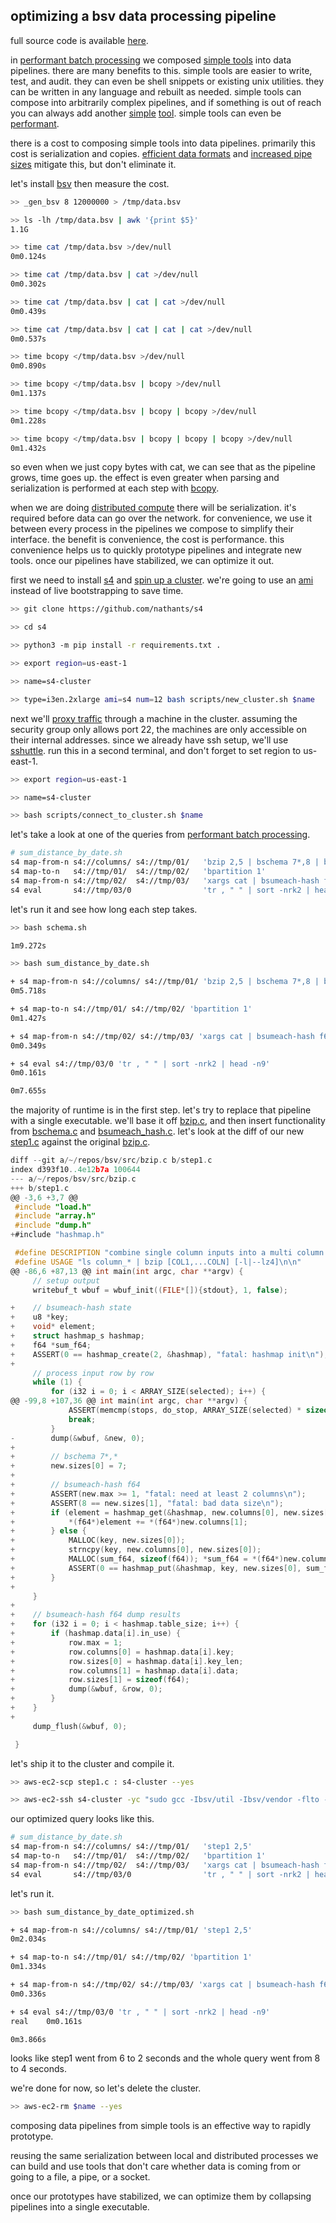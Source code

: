 ## optimizing a bsv data processing pipeline

full source code is available [here](https://github.com/nathants/posts/tree/006/006_optimizing_a_bsv_data_processing_pipeline).

in [performant batch processing](/posts/performant-batch-processing-with-bsv-s4-and-presto) we composed [simple tools](https://github.com/nathants/bsv#tools) into data pipelines. there are many benefits to this. simple tools are easier to write, test, and audit. they can even be shell snippets or existing unix utilities. they can be written in any language and rebuilt as needed. simple tools can compose into arbitrarily complex pipelines, and if something is out of reach you can always add another [simple](https://github.com/nathants/bsv#bquantile-sketch) [tool](https://github.com/nathants/bsv#bquantile-merge). simple tools can even be [performant](/posts/discovering-a-baseline-for-data-processing-performance).

there is a cost to composing simple tools into data pipelines. primarily this cost is serialization and copies. [efficient data formats](https://github.com/nathants/bsv#layout) and [increased pipe sizes](https://github.com/nathants/bsv#install) mitigate this, but don't eliminate it.

let's install [bsv](https://github.com/nathants/bsv#install) then measure the cost.

```bash
>> _gen_bsv 8 12000000 > /tmp/data.bsv

>> ls -lh /tmp/data.bsv | awk '{print $5}'
1.1G

>> time cat /tmp/data.bsv >/dev/null
0m0.124s

>> time cat /tmp/data.bsv | cat >/dev/null
0m0.302s

>> time cat /tmp/data.bsv | cat | cat >/dev/null
0m0.439s

>> time cat /tmp/data.bsv | cat | cat | cat >/dev/null
0m0.537s

>> time bcopy </tmp/data.bsv >/dev/null
0m0.890s

>> time bcopy </tmp/data.bsv | bcopy >/dev/null
0m1.137s

>> time bcopy </tmp/data.bsv | bcopy | bcopy >/dev/null
0m1.228s

>> time bcopy </tmp/data.bsv | bcopy | bcopy | bcopy >/dev/null
0m1.432s
```

so even when we just copy bytes with cat, we can see that as the pipeline grows, time goes up. the effect is even greater when parsing and serialization is performed at each step with [bcopy](https://github.com/nathants/bsv/blob/master/src/bcopy.c).

when we are doing [distributed compute](/posts/refactoring-common-distributed-data-patterns-into-s4) there will be serialization. it's required before data can go over the network. for convenience, we use it between every process in the pipelines we compose to simplify their interface. the benefit is convenience, the cost is performance. this convenience helps us to quickly prototype pipelines and integrate new tools. once our pipelines have stabilized, we can optimize it out.

first we need to install [s4](https://github.com/nathants/s4) and [spin up a cluster](https://github.com/nathants/s4/blob/master/scripts/new_cluster.sh). we're going to use an [ami](https://github.com/nathants/bootstraps/blob/master/amis/s4.sh) instead of live bootstrapping to save time.

```bash
>> git clone https://github.com/nathants/s4

>> cd s4

>> python3 -m pip install -r requirements.txt .

>> export region=us-east-1

>> name=s4-cluster

>> type=i3en.2xlarge ami=s4 num=12 bash scripts/new_cluster.sh $name
```

next we'll [proxy traffic](https://github.com/nathants/s4/blob/master/scripts/connect_to_cluster.sh) through a machine in the cluster. assuming the security group only allows port 22, the machines are only accessible on their internal addresses. since we already have ssh setup, we'll use [sshuttle](https://github.com/sshuttle/sshuttle). run this in a second terminal, and don't forget to set region to us-east-1.

```bash
>> export region=us-east-1

>> name=s4-cluster

>> bash scripts/connect_to_cluster.sh $name
```

let's take a look at one of the queries from [performant batch processing](https://nathants.com/posts/performant-batch-processing-with-bsv-s4-and-presto).

```bash
# sum_distance_by_date.sh
s4 map-from-n s4://columns/ s4://tmp/01/   'bzip 2,5 | bschema 7*,8 | bsumeach-hash f64'
s4 map-to-n   s4://tmp/01/  s4://tmp/02/   'bpartition 1'
s4 map-from-n s4://tmp/02/  s4://tmp/03/   'xargs cat | bsumeach-hash f64 | bschema 7,f64:a | csv'
s4 eval       s4://tmp/03/0                'tr , " " | sort -nrk2 | head -n9'
```

let's run it and see how long each step takes.

```bash
>> bash schema.sh

1m9.272s

>> bash sum_distance_by_date.sh

+ s4 map-from-n s4://columns/ s4://tmp/01/ 'bzip 2,5 | bschema 7*,8 | bsumeach-hash f64'
0m5.718s

+ s4 map-to-n s4://tmp/01/ s4://tmp/02/ 'bpartition 1'
0m1.427s

+ s4 map-from-n s4://tmp/02/ s4://tmp/03/ 'xargs cat | bsumeach-hash f64 | bschema 7,f64:a | csv'
0m0.349s

+ s4 eval s4://tmp/03/0 'tr , " " | sort -nrk2 | head -n9'
0m0.161s

0m7.655s
```

the majority of runtime is in the first step. let's try to replace that pipeline with a single executable. we'll base it off [bzip.c](https://github.com/nathants/bsv/blob/master/src/bzip.c), and then insert functionality from [bschema.c](https://github.com/nathants/bsv/blob/master/src/bschema.c) and [bsumeach_hash.c](https://github.com/nathants/bsv/blob/master/src/bsumeach_hash.c). let's look at the diff of our new [step1.c](https://github.com/nathants/posts/blob/006/006_optimizing_a_bsv_data_processing_pipeline/step1.c) against the original [bzip.c](https://github.com/nathants/bsv/blob/master/src/bzip.c).

```c
diff --git a/~/repos/bsv/src/bzip.c b/step1.c
index d393f10..4e12b7a 100644
--- a/~/repos/bsv/src/bzip.c
+++ b/step1.c
@@ -3,6 +3,7 @@
 #include "load.h"
 #include "array.h"
 #include "dump.h"
+#include "hashmap.h"

 #define DESCRIPTION "combine single column inputs into a multi column output\n\n"
 #define USAGE "ls column_* | bzip [COL1,...COLN] [-l|--lz4]\n\n"
@@ -86,6 +87,13 @@ int main(int argc, char **argv) {
     // setup output
     writebuf_t wbuf = wbuf_init((FILE*[]){stdout}, 1, false);

+    // bsumeach-hash state
+    u8 *key;
+    void* element;
+    struct hashmap_s hashmap;
+    f64 *sum_f64;
+    ASSERT(0 == hashmap_create(2, &hashmap), "fatal: hashmap init\n");
+
     // process input row by row
     while (1) {
         for (i32 i = 0; i < ARRAY_SIZE(selected); i++) {
@@ -99,8 +107,36 @@ int main(int argc, char **argv) {
             ASSERT(memcmp(stops, do_stop, ARRAY_SIZE(selected) * sizeof(i32)) == 0, "fatal: all columns didn't end at the same length\n");
             break;
         }
-        dump(&wbuf, &new, 0);
+
+        // bschema 7*,*
+        new.sizes[0] = 7;
+
+        // bsumeach-hash f64
+        ASSERT(new.max >= 1, "fatal: need at least 2 columns\n");
+        ASSERT(8 == new.sizes[1], "fatal: bad data size\n");
+        if (element = hashmap_get(&hashmap, new.columns[0], new.sizes[0])) {
+            *(f64*)element += *(f64*)new.columns[1];
+        } else {
+            MALLOC(key, new.sizes[0]);
+            strncpy(key, new.columns[0], new.sizes[0]);
+            MALLOC(sum_f64, sizeof(f64)); *sum_f64 = *(f64*)new.columns[1];
+            ASSERT(0 == hashmap_put(&hashmap, key, new.sizes[0], sum_f64), "fatal: hashmap put\n");
+        }
+
     }
+
+    // bsumeach-hash f64 dump results
+    for (i32 i = 0; i < hashmap.table_size; i++) {
+        if (hashmap.data[i].in_use) {
+            row.max = 1;
+            row.columns[0] = hashmap.data[i].key;
+            row.sizes[0] = hashmap.data[i].key_len;
+            row.columns[1] = hashmap.data[i].data;
+            row.sizes[1] = sizeof(f64);
+            dump(&wbuf, &row, 0);
+        }
+    }
+
     dump_flush(&wbuf, 0);

 }
```

let's ship it to the cluster and compile it.

```bash
>> aws-ec2-scp step1.c : s4-cluster --yes

>> aws-ec2-ssh s4-cluster -yc "sudo gcc -Ibsv/util -Ibsv/vendor -flto -O3 -march=native -mtune=native -lm -o /usr/local/bin/step1 step1.c bsv/vendor/lz4.c"
```

our optimized query looks like this.

```bash
# sum_distance_by_date.sh
s4 map-from-n s4://columns/ s4://tmp/01/   'step1 2,5'
s4 map-to-n   s4://tmp/01/  s4://tmp/02/   'bpartition 1'
s4 map-from-n s4://tmp/02/  s4://tmp/03/   'xargs cat | bsumeach-hash f64 | bschema 7,f64:a | csv'
s4 eval       s4://tmp/03/0                'tr , " " | sort -nrk2 | head -n9'
```

let's run it.

```bash
>> bash sum_distance_by_date_optimized.sh

+ s4 map-from-n s4://columns/ s4://tmp/01/ 'step1 2,5'
0m2.034s

+ s4 map-to-n s4://tmp/01/ s4://tmp/02/ 'bpartition 1'
0m1.334s

+ s4 map-from-n s4://tmp/02/ s4://tmp/03/ 'xargs cat | bsumeach-hash f64 | bschema 7,f64:a | csv'
0m0.336s

+ s4 eval s4://tmp/03/0 'tr , " " | sort -nrk2 | head -n9'
real    0m0.161s

0m3.866s
```

looks like step1 went from 6 to 2 seconds and the whole query went from 8 to 4 seconds.

we're done for now, so let's delete the cluster.

```bash
>> aws-ec2-rm $name --yes
```

composing data pipelines from simple tools is an effective way to rapidly prototype.

reusing the same serialization between local and distributed processes we can build and use tools that don't care whether data is coming from or going to a file, a pipe, or a socket.

once our prototypes have stabilized, we can optimize them by collapsing pipelines into a single executable.
